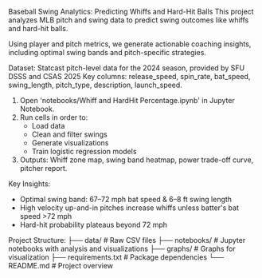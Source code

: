 Baseball Swing Analytics: Predicting Whiffs and Hard-Hit Balls
This project analyzes MLB pitch and swing data to predict swing outcomes like whiffs and hard-hit balls. 

Using player and pitch metrics, we generate actionable coaching insights, including optimal swing bands and pitch-specific strategies.

Dataset: Statcast pitch-level data for the 2024 season, provided by SFU DSSS and CSAS 2025
Key columns: release_speed, spin_rate, bat_speed, swing_length, pitch_type, description, launch_speed.

1. Open 'notebooks/Whiff and HardHit Percentage.ipynb' in Jupyter Notebook.
2. Run cells in order to:
    - Load data
    - Clean and filter swings
    - Generate visualizations
    - Train logistic regression models
3. Outputs: Whiff zone map, swing band heatmap, power trade-off curve, pitcher report.

Key Insights:
- Optimal swing band: 67–72 mph bat speed & 6–8 ft swing length
- High velocity up-and-in pitches increase whiffs unless batter's bat speed >72 mph
- Hard-hit probability plateaus beyond 72 mph

Project Structure:
├── data/                 # Raw CSV files
├── notebooks/            # Jupyter notebooks with analysis and visualizations
├── graphs/               # Graphs for visualization
├── requirements.txt      # Package dependencies
└── README.md             # Project overview